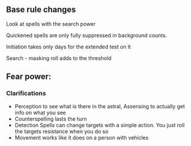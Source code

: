 ## Base rule changes

Look at spells with the search power

Quickened spells are only fully suppressed in background counts. 

Initiation takes only days for the extended test on it

Search - masking roll adds to the threshold

Fear power:
- 


### Clarifications

- Perception to see what is there in the astral, Assensing to actually get info on what you see
- Counterspelling lasts the turn
- Detection Spells can change targets with a simple action. You just roll the targets resistance when you do so
- Movement works like it does on a person with vehicles